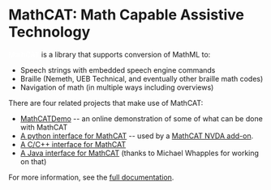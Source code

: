 


# MathCAT: Math Capable Assistive Technology
  


<span style="color:white;background-image:url('logo.png');background-size:cover;">MathCAT</span>
is a library that supports conversion of MathML to:

* Speech strings with embedded speech engine commands
* Braille (Nemeth, UEB Technical, and eventually other braille math codes)
* Navigation of math (in multiple ways including overviews)

There are four related projects that make use of MathCAT:
* [MathCATDemo](https://nsoiffer.github.io/MathCATDemo/) -- an online demonstration of some of what can be done with MathCAT
* [A python interface for MathCAT](https://github.com/NSoiffer/MathCATForPython) -- used by a [MathCAT NVDA add-on](https://addons.nvda-project.org/addons/MathCAT.en.html).
* [A C/C++ interface for MathCAT](https://github.com/NSoiffer/MathCATForC)
* [A Java interface for MathCAT](https://github.com/mwhapples/MathCAT4J) (thanks to Michael Whapples for working on that)

For more information, see the [full documentation](https://nsoiffer.github.io/MathCAT/).
